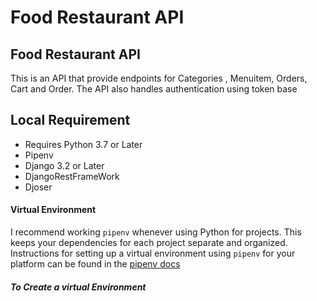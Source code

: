 # Food Restaurant API


## Food Restaurant API

This is an API that provide endpoints for Categories , Menuitem, Orders, Cart and Order. The API also handles authentication using token base 



## Local Requirement
- Requires Python 3.7 or Later
- Pipenv
- Django 3.2 or Later
- DjangoRestFrameWork
- Djoser

#### Virtual Environment

I recommend working `pipenv` whenever using Python for projects. This keeps your dependencies for each project separate and organized. Instructions for setting up a virtual environment using `pipenv` for your platform can be found in the [pipenv docs](https://pipenv.pypa.io/en/latest/index.html)

##### To Create a virtual Environment
